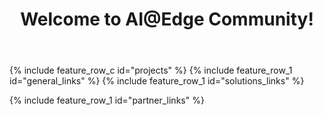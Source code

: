 ﻿---
layout: splash
permalink: /
title:
header:
  overlay_color: "white"
  overlay_image: /assets/images/MAIN_overlay.PNG
  actions:
    - label: "Learn more"
      url: "/docs/aiatedge/"
title: Welcome to AI@Edge Community!
excerpt:
  Find the resources you need to create solutions using intelligence at the edge through combinations of hardware, machine learning (ML), artificial intelligence (AI) and Microsoft Azure services.

projects:
  title: Get started with our latest projects
  content:
    - image_path: /assets/images/PROJECT_workplace_safety.png
      alt: "Partnering with Purdue"
      title: "Partnering with Purdue"
      excerpt: MS partners with Purdue University to publish a project on the Workplace Safety (PPE) model using the Vision AI Dev Kit and Custom Vision. Read the published article <a href="https://www.sciencedirect.com/science/article/pii/S2351978920310556">here</a>
      url: /docs/workplace_safety/
    - image_path: /assets/images/JetsonObjectDetectionPreview.png
      alt: "Custom Object Detection with Jetson Nano"
      title: "Custom Object Detection with Jetson Nano"
      excerpt: Detect any thing at any time using a Camera Serial Interface Infrared Camera on an NVIDIA Jetson Nano with Azure IoT and Cognitive Services.
      url: /docs/jetson_object_detection/
    - image_path: /assets/images/projects-iot-central.jpg
      alt: "Azure IoT Central PnP Provisioning"
      title: "Azure IoT Central PnP Provisioning"
      excerpt: Learn how to connect and manage Vision AI Dev Kit with Azure IoT Central PnP module
      url: /docs/vaidk_iot_central/
    - image_path: /assets/images/rpi_basic.jpg
      alt: "Azure IoT Edge on Raspian Buster"
      title: "Azure IoT Edge on Raspian Buster"
      excerpt: Azure IoT Edge on Raspian Buster
      url: /docs/rpi_buster
    - image_path: /assets/images/ONNX_project.PNG
      alt: "Run ONNX model with Jetson Nano"
      title: "Run ONNX model with Jetson Nano"
      excerpt: Get started with ONNX framework and NVIDIA Jetson Nano
      url: /docs/jetsonnano/
    - image_path: /assets/images/rpi-cluster.PNG
      alt: "Kubernetes Cluster on Raspberry Pi"
      title: "Kubernetes Cluster on Raspberry Pi"
      excerpt: Build a Kubernetes "Intelligent Edge" Cluster on Raspberry Pi
      url: /docs/rpi_kubernetes/
    - image_path: /assets/images/WN_audio.PNG
      alt: "Audio based anomaly detection"
      title: "Audio based anomaly detection"
      excerpt: Learn how to record audio samples and create an audio AI model
      url: /docs/water_level/
    - image_path: /assets/images/WinML.PNG
      alt: "Run ONNX and WinML on Windows"
      title: "Run ONNX and WinML on Windows"
      excerpt: Run Windows ML inferencing in an Azure IoT Edge module running on Windows
      url: /docs/winml/
    - image_path: /assets/images/PM_all.png
      alt: "See all example projects"
      title: "See all example projects"
      excerpt: "See full example project list involving multiple different devices and solution areas"
      url: "/docs/hw_examples/"


visionatedge_links:
  class: "light-gray"

general_links:
  title: I want to
  content:
    - image_path: assets/images/Newpost3.png
      alt: "Find or build an AI@Edge Device"
      title: "Find or build an AI@Edge Device"
      excerpt: "Find existing hardware and developer kits, or use resources and best practices to  build intelligent edge capable hardware"
      url: "/docs/hardware/"
    - image_path: /assets/images/newpost6.png
      alt: "Build an AI/ML model"
      title: "Build an AI/ML model"
      excerpt: "Take advantage of the faster inference times an AI@Edge device offers by learning more about ML models, the ML frameworks supported by different devices, and the tools used for training models"
      url: "/docs/ai/"
    - image_path: assets/images/projects.PNG
      alt: "Get started"
      title: "Get started"
      excerpt: "Ready to go? Get started with concrete examples that provide you an example of running AI model in a device"
      url: "/docs/hw_examples/"
      
      
solutions_links:
  title: Learn more
  content:
    - image_path: assets/images/Newpost1.png
      alt: "What is AI@Edge"
      title: "What is AI@Edge?"
      excerpt: "See how a device taking advantage of AI@Edge differs from a traditional IoT device"
      url: "/docs/aiatedge/"
    - image_path: assets/images/MAIN_onnx.PNG
      alt: "Get started with ONNX"
      title: "Get started with ONNX"
      excerpt: "ONNX is an open format to represent both deep learning and traditional models. ONNX helps to solve the challenge of hardware dependency related to AI models and enables deploying same AI models to several HW accelerated targets"
      url: "/docs/onnx/"
    - image_path: assets/images/Newpost2.png
      alt: "Operate and maintain an AI@Edge solution"
      title: "Operate and maintain an AI@Edge solution"
      excerpt: "To take advantage of the fast turn around, offine capabilities and filtered data AI@Edge devices offer, Azure IoT Edge helps containerize, deploy, and manage cloud services"
      url: "/docs/azureiot/"

partner_links:
  title: Become part of the community
  content:
    - image_path: assets/images/community.png
      alt: "Join the AI@Edge community"
      title: "Join the AI@Edge community"
      excerpt: Hear the latest solution and services news for Azure and Windows IoT, share your thoughts, and get help from the community
      url: "https://techcommunity.microsoft.com/t5/IoT-Devices/bd-p/HardwareEngineering"
    - image_path: /assets/images/events.png
      alt: "Participate in Live Events"
      title: "Participate in Live Events"
      excerpt: "Learn about in-person events and conferences covering AI@Edge"
      url: "/docs/liveevents/"
    - image_path: /assets/images/calls.png
      alt: "Dial in to calls"
      title: "Dial in to calls"
      excerpt: "Join bi-weekly Intelligent Edge Brief calls"
      url: "/docs/telcos/"
---

{% include feature_row_c id="projects" %}
{% include feature_row_1 id="general_links" %}
{% include feature_row_1 id="solutions_links" %}
<!-- <div class="bgimg"> -->
{% include feature_row_1 id="partner_links" %}
<!-- </div> -->

